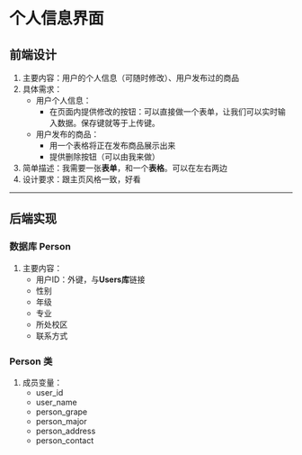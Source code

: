 # 个人信息界面

## 前端设计

1. 主要内容：用户的个人信息（可随时修改）、用户发布过的商品
2. 具体需求：
    * 用户个人信息：
      * 在页面内提供修改的按钮：可以直接做一个表单，让我们可以实时输入数据。保存键就等于上传键。
    * 用户发布的商品：
      * 用一个表格将正在发布商品展示出来
      * 提供删除按钮（可以由我来做）
3. 简单描述：我需要一张**表单**，和一个**表格**。可以在左右两边
4. 设计要求：跟主页风格一致，好看

---

## 后端实现

### 数据库 Person

1. 主要内容：
   * 用户ID：外键，与**Users库**链接
   * 性别
   * 年级
   * 专业
   * 所处校区
   * 联系方式

### Person 类

1. 成员变量：
   * user_id
   * user_name
   * person_grape
   * person_major
   * person_address
   * person_contact
